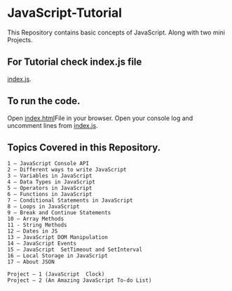 # JavaScript-Tutorial
This Repository contains basic concepts of JavaScript. Along with two mini Projects.

## For Tutorial check index.js file
[index.js](index.js).

## To run the code.
Open [index.html](index.html)File in your browser. Open your console log and uncomment lines from [index.js](index.js).

## Topics Covered in this Repository.
```script
1 – JavaScript Console API
2 – Different ways to write JavaScript 
3 – Variables in JavaScript 
4 – Data Types in JavaScript 
5 – Operators in JavaScript 
6 – Functions in JavaScript 
7 – Conditional Statements in JavaScript 
8 – Loops in JavaScript
9 – Break and Continue Statements
10 – Array Methods
11 - String Methods
12 – Dates in JS
13 – JavaScript DOM Manipulation
14 – JavaScript Events
15 – JavaScript  SetTimeout and SetInterval
16 – Local Storage in JavaScript 
17 – About JSON 
 
Project – 1 (JavaScript  Clock)
Project – 2 (An Amazing JavaScript To-do List)
```
